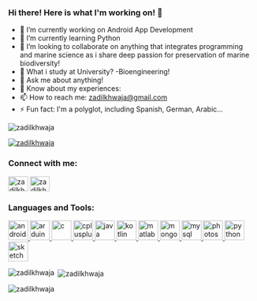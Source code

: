 ### Hi there! Here is what I'm working on!  👋


- 🔭 I’m currently working on Android App Development
- 🌱 I’m currently learning Python 
- 👯 I’m looking to collaborate on anything that integrates programming and marine science as i share deep passion for preservation of marine biodiversity!
- 🤔 What i study at University? -Bioengineering!
- 💬 Ask me about anything!
- 📄 Know about my experiences: 
- 📫 How to reach me: zadilkhwaja@gmail.com
- ⚡ Fun fact: I'm a polyglot, including Spanish, German, Arabic...

<p align="left"> <img src="https://komarev.com/ghpvc/?username=zadilkhwaja&label=Profile%20views&color=0e75b6&style=flat" alt="zadilkhwaja" /> </p>

<p align="left"> <a href="https://github.com/ryo-ma/github-profile-trophy"><img src="https://github-profile-trophy.vercel.app/?username=zadilkhwaja" alt="zadilkhwaja" /></a> </p>

<h3 align="left">Connect with me:</h3>
<p align="left">
<a href="https://linkedin.com/in/zadilkhwaja" target="blank"><img align="center" src="https://cdn.jsdelivr.net/npm/simple-icons@3.0.1/icons/linkedin.svg" alt="zadilkhwaja" height="30" width="40" /></a>
<a href="https://kaggle.com/zadilkhwaja" target="blank"><img align="center" src="https://cdn.jsdelivr.net/npm/simple-icons@3.0.1/icons/kaggle.svg" alt="zadilkhwaja" height="30" width="40" /></a>
</p>

<h3 align="left">Languages and Tools:</h3>
<p align="left"> <a href="https://developer.android.com" target="_blank"> <img src="https://devicons.github.io/devicon/devicon.git/icons/android/android-original-wordmark.svg" alt="android" width="40" height="40"/> </a> <a href="https://www.arduino.cc/" target="_blank"> <img src="https://cdn.worldvectorlogo.com/logos/arduino-1.svg" alt="arduino" width="40" height="40"/> </a> <a href="https://www.cprogramming.com/" target="_blank"> <img src="https://devicons.github.io/devicon/devicon.git/icons/c/c-original.svg" alt="c" width="40" height="40"/> </a> <a href="https://www.w3schools.com/cpp/" target="_blank"> <img src="https://devicons.github.io/devicon/devicon.git/icons/cplusplus/cplusplus-original.svg" alt="cplusplus" width="40" height="40"/> </a> <a href="https://www.java.com" target="_blank"> <img src="https://devicons.github.io/devicon/devicon.git/icons/java/java-original-wordmark.svg" alt="java" width="40" height="40"/> </a> <a href="https://kotlinlang.org" target="_blank"> <img src="https://www.vectorlogo.zone/logos/kotlinlang/kotlinlang-icon.svg" alt="kotlin" width="40" height="40"/> </a> <a href="https://www.mathworks.com/" target="_blank"> <img src="https://raw.githubusercontent.com/simple-icons/simple-icons/master/icons/mathworks.svg" alt="matlab" width="40" height="40"/> </a> <a href="https://www.mongodb.com/" target="_blank"> <img src="https://devicons.github.io/devicon/devicon.git/icons/mongodb/mongodb-original-wordmark.svg" alt="mongodb" width="40" height="40"/> </a> <a href="https://www.mysql.com/" target="_blank"> <img src="https://devicons.github.io/devicon/devicon.git/icons/mysql/mysql-original-wordmark.svg" alt="mysql" width="40" height="40"/> </a> <a href="https://www.photoshop.com/en" target="_blank"> <img src="https://devicons.github.io/devicon/devicon.git/icons/photoshop/photoshop-plain.svg" alt="photoshop" width="40" height="40"/> </a> <a href="https://www.python.org" target="_blank"> <img src="https://devicons.github.io/devicon/devicon.git/icons/python/python-original.svg" alt="python" width="40" height="40"/> </a> <a href="https://www.sketch.com/" target="_blank"> <img src="https://www.vectorlogo.zone/logos/sketchapp/sketchapp-icon.svg" alt="sketch" width="40" height="40"/> </a> </p>

<p><img align="left" src="https://github-readme-stats.vercel.app/api/top-langs?username=zadilkhwaja&show_icons=true&locale=en&layout=compact" alt="zadilkhwaja" /></p>

<p>&nbsp;<img align="center" src="https://github-readme-stats.vercel.app/api?username=zadilkhwaja&show_icons=true&locale=en" alt="zadilkhwaja" /></p>

<p><img align="center" src="https://github-readme-streak-stats.herokuapp.com/?user=zadilkhwaja&" alt="zadilkhwaja" /></p>

